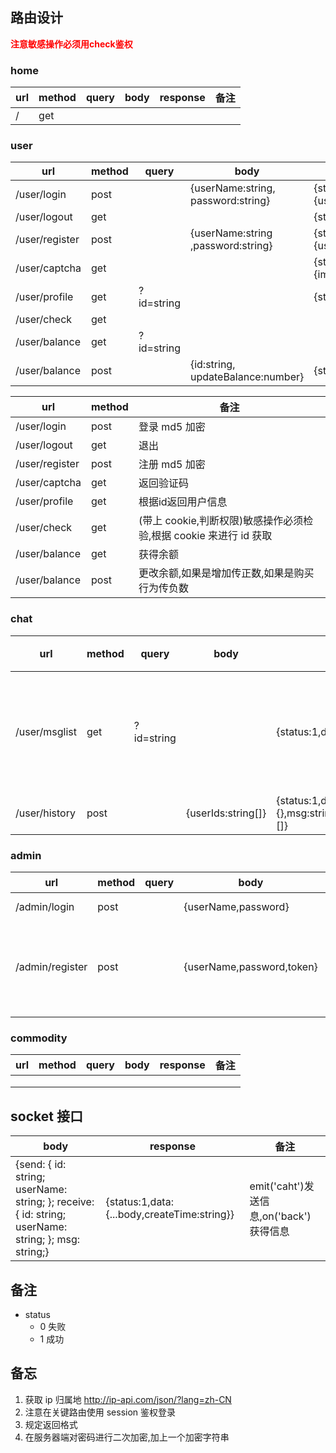 ## 路由设计

<font color="red">**注意敏感操作必须用check鉴权**</font>

### home

| url  | method | query | body | response | 备注 |
| ---- | ------ | ----- | ---- | -------- | ---- |
| /    | get    |       |      |          |      |

### user

| url            | method | query      | body                               | response                                    |
| -------------- | ------ | ---------- | ---------------------------------- | ------------------------------------------- |
| /user/login    | post   |            | {userName:string, password:string} | {status:1,data:{userName:string,id:string}} |
| /user/logout   | get    |            |                                    | {status:1}                                  |
| /user/register | post   |            | {userName:string ,password:string} | {status:1,data:{userName:string,id:string}} |
| /user/captcha  | get    |            |                                    | {status:1,data:{img:string,text:string}}    |
| /user/profile  | get    | ?id=string |                                    | {status:1,data:{}}                          |
| /user/check    | get    |            |                                    |                                             |
| /user/balance  | get    | ?id=string |                                    |                                             |
| /user/balance  | post   |            | {id:string, updateBalance:number}  | {status:1}                                  |

| url            | method | 备注                                                         |
| -------------- | ------ | ------------------------------------------------------------ |
| /user/login    | post   | 登录 md5 加密                                                |
| /user/logout   | get    | 退出                                                         |
| /user/register | post   | 注册 md5 加密                                                |
| /user/captcha  | get    | 返回验证码                                                   |
| /user/profile  | get    | 根据id返回用户信息                                           |
| /user/check    | get    | (带上 cookie,判断权限)敏感操作必须检验,根据 cookie 来进行 id 获取 |
| /user/balance  | get    | 获得余额                                                     |
| /user/balance  | post   | 更改余额,如果是增加传正数,如果是购买行为传负数               |



### chat

| url           | method | query      | body               | response                                                     | 备注             |
| ------------- | ------ | ---------- | ------------------ | ------------------------------------------------------------ | ---------------- |
| /user/msglist | get    | ?id=string |                    | {status:1,data:string[]                                      | 返回数据为id集合 |
| /user/history | post   |            | {userIds:string[]} | {status:1,data:{send:{},receive:{},msg:string,createTime:string}[]} |                  |

### admin

| url             | method | query | body                      | response                      | 备注                      |
| --------------- | ------ | ----- | ------------------------- | ----------------------------- | ------------------------- |
| /admin/login    | post   |       | {userName,password}       | {status:1,data:{id,userName}} |                           |
| /admin/register | post   |       | {userName,password,token} | {status:1,data:{id,userName}} | 必须使用环境变量中的token |
|                 |        |       |                           |                               |                           |

### commodity

| url  | method | query | body | response | 备注 |
| ---- | ------ | ----- | ---- | -------- | ---- |
|      |        |       |      |          |      |
|      |        |       |      |          |      |
|      |        |       |      |          |      |



## socket 接口

| body                                                         | response                                    | 备注                                    |
| ------------------------------------------------------------ | ------------------------------------------- | --------------------------------------- |
| {send: {    id: string;    userName: string;  };  receive:  {    id: string;   userName: string;  };  msg: string;} | {status:1,data:{...body,createTime:string}} | emit('caht')发送信息,on('back')获得信息 |



## 备注

- status
  - 0 失败
  - 1 成功

## 备忘

1. 获取 ip 归属地 http://ip-api.com/json/?lang=zh-CN
2. 注意在关键路由使用 session 鉴权登录
3. 规定返回格式
4. 在服务器端对密码进行二次加密,加上一个加密字符串
